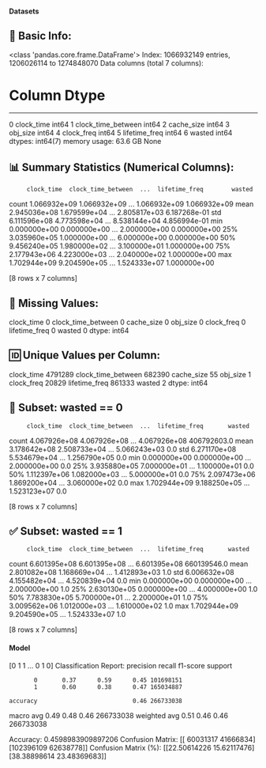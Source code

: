 #### Datasets

🧾 Basic Info:
------------------------------------------------------------
<class 'pandas.core.frame.DataFrame'>
Index: 1066932149 entries, 1206026114 to 1274848070
Data columns (total 7 columns):
 #   Column              Dtype
---  ------              -----
 0   clock_time          int64
 1   clock_time_between  int64
 2   cache_size          int64
 3   obj_size            int64
 4   clock_freq          int64
 5   lifetime_freq       int64
 6   wasted              int64
dtypes: int64(7)
memory usage: 63.6 GB
None

📊 Summary Statistics (Numerical Columns):
------------------------------------------------------------
         clock_time  clock_time_between  ...  lifetime_freq        wasted
count  1.066932e+09        1.066932e+09  ...   1.066932e+09  1.066932e+09
mean   2.945036e+08        1.679599e+04  ...   2.805817e+03  6.187268e-01
std    6.111596e+08        4.773598e+04  ...   8.538144e+04  4.856994e-01
min    0.000000e+00        0.000000e+00  ...   2.000000e+00  0.000000e+00
25%    3.035960e+05        1.000000e+00  ...   6.000000e+00  0.000000e+00
50%    9.456240e+05        1.980000e+02  ...   3.100000e+01  1.000000e+00
75%    2.177943e+06        4.223000e+03  ...   2.040000e+02  1.000000e+00
max    1.702944e+09        9.204590e+05  ...   1.524333e+07  1.000000e+00

[8 rows x 7 columns]

📌 Missing Values:
------------------------------------------------------------
clock_time            0
clock_time_between    0
cache_size            0
obj_size              0
clock_freq            0
lifetime_freq         0
wasted                0
dtype: int64

🆔 Unique Values per Column:
------------------------------------------------------------
clock_time            4791289
clock_time_between     682390
cache_size                 55
obj_size                    1
clock_freq              20829
lifetime_freq          861333
wasted                      2
dtype: int64

🚫 Subset: wasted == 0
------------------------------------------------------------
         clock_time  clock_time_between  ...  lifetime_freq       wasted
count  4.067926e+08        4.067926e+08  ...   4.067926e+08  406792603.0
mean   3.178642e+08        2.508733e+04  ...   5.066243e+03          0.0
std    6.271170e+08        5.534679e+04  ...   1.256790e+05          0.0
min    0.000000e+00        0.000000e+00  ...   2.000000e+00          0.0
25%    3.935880e+05        7.000000e+01  ...   1.100000e+01          0.0
50%    1.112397e+06        1.082000e+03  ...   5.000000e+01          0.0
75%    2.097473e+06        1.869200e+04  ...   3.060000e+02          0.0
max    1.702944e+09        9.188250e+05  ...   1.523123e+07          0.0

[8 rows x 7 columns]

✅ Subset: wasted == 1
------------------------------------------------------------
         clock_time  clock_time_between  ...  lifetime_freq       wasted
count  6.601395e+08        6.601395e+08  ...   6.601395e+08  660139546.0
mean   2.801082e+08        1.168669e+04  ...   1.412893e+03          1.0
std    6.006632e+08        4.155482e+04  ...   4.520839e+04          0.0
min    0.000000e+00        0.000000e+00  ...   2.000000e+00          1.0
25%    2.630130e+05        0.000000e+00  ...   4.000000e+00          1.0
50%    7.783830e+05        5.700000e+01  ...   2.200000e+01          1.0
75%    3.009562e+06        1.012000e+03  ...   1.610000e+02          1.0
max    1.702944e+09        9.204590e+05  ...   1.524333e+07          1.0

[8 rows x 7 columns]
#### Model
[0 1 1 ... 0 1 0]
Classification Report:
              precision    recall  f1-score   support

           0       0.37      0.59      0.45 101698151
           1       0.60      0.38      0.47 165034887

    accuracy                           0.46 266733038
   macro avg       0.49      0.48      0.46 266733038
weighted avg       0.51      0.46      0.46 266733038

Accuracy: 0.4598983909897206
Confusion Matrix:
[[ 60031317  41666834]
 [102396109  62638778]]
Confusion Matrix (%):
[[22.50614226 15.62117476]
 [38.38898614 23.48369683]]
